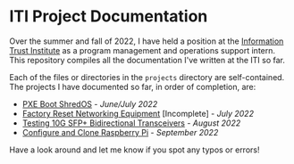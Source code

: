 # ITI Project Documentation

Over the summer and fall of 2022, I have held a position at the [Information Trust Institute](https://iti.illinois.edu/) as a program management and operations support intern. This repository compiles all the documentation I've written at the ITI so far.

Each of the files or directories in the ``projects`` directory are self-contained. The projects I have documented so far, in order of completion, are:

- [PXE Boot ShredOS](projects/pxebootShredOS.md) - _June/July 2022_
- [Factory Reset Networking Equipment](projects/factory-reset.md) [Incomplete] - _July 2022_
- [Testing 10G SFP+ Bidirectional Transceivers](projects/bidi-test.md) - _August 2022_
- [Configure and Clone Raspberry Pi](projects/rpi-setup/rpi-setup.md) - _September 2022_

Have a look around and let me know if you spot any typos or errors!